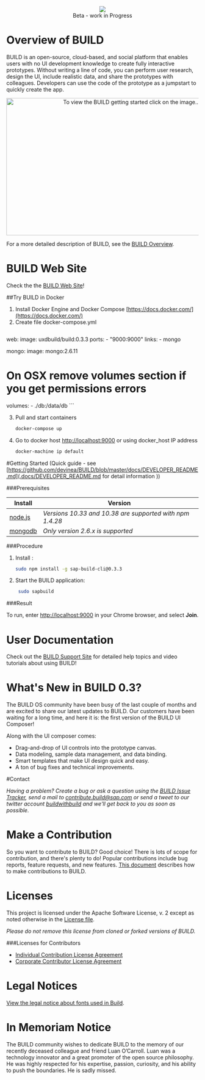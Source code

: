 <p align="center">
<a href="https://www.youtube.com/watch?v=PQaZqxVtln4
" target="_blank"><img src = "https://github.com/SAP/BUILD/blob/master/docs/images/BUILD_Logo_Light.png?raw=true" /></a>
<br />
Beta - work in Progress
</p>

# Overview of BUILD
BUILD  is an open-source, cloud-based, and social platform that enables users with no UI development knowledge to create fully interactive prototypes. Without writing a line of code, you can perform user research, design the UI, include realistic data, and share the prototypes with colleagues. Developers can use the code of the prototype as a jumpstart to quickly create the app.

<p align="center">
<a href="https://www.youtube.com/watch?v=PQaZqxVtln4
" target="_blank"><img src="https://github.com/SAP/BUILD/blob/data-model-samples/docs/images/image_youtube_email.png?raw=true" 
alt="To view the BUILD getting started click on the image..." width="640" height="360"/></a>
</p>

For a more detailed description of BUILD, see the [BUILD Overview](https://github.com/SAP/BUILD/wiki/BUILD-Overview).

# BUILD Web Site
Check the the [BUILD Web Site](http://www.build.me/)! 

##Try BUILD in Docker
1. Install Docker Engine and Docker Compose [https://docs.docker.com/](https://docs.docker.com/)
2. Create file docker-compose.yml 
    ```sh 
web:
  image: uxdbuild/build:0.3.3
  ports:
    - "9000:9000"
  links:
    - mongo

mongo:
  image: mongo:2.6.11
# On OSX remove volumes section if you get permissions errors
  volumes:
    - ./db:/data/db
    ```
    
3. Pull and start containers

   ```sh
   docker-compose up
    ```
    
4. Go to docker host [http://localhost:9000](http://localhost:9000) or using docker_host IP address

   ```sh
   docker-machine ip default
    ```
#Getting Started 
(Quick guide - see [https://github.com/devinea/BUILD/blob/master/docs/DEVELOPER_README.md](.docs/DEVELOPER_README.md for detail information ))

###Prerequisites

Install  | Version
------------- | -------------
[node.js](https://docs.npmjs.com/cli/install) | _*Versions 10.33 and 10.38 are supported with npm 1.4.28*_
[mongodb](https://www.mongodb.org/downloads#previous)  | _*Only version 2.6.x is supported*_

###Procedure

1. Install :
    ```sh 
    sudo npm install -g sap-build-cli@0.3.3
    ```

4. Start the BUILD application:
    ```sh
     sudo sapbuild
    ```
###Result

To run, enter [http://localhost:9000](http://localhost:9000) in your Chrome browser, and select **Join**.


# User Documentation
Check out the [BUILD Support Site](http://sap.github.io/BUILD_User_Assistance) for detailed help topics and video tutorials about using BUILD!

# What's New in BUILD 0.3?
The BUILD OS community have been busy of the last couple of months and are excited to share our latest updates to BUILD.
Our customers have been waiting for a long time, and here it is: the first version of the BUILD UI Composer! 

Along with the UI composer comes:
+ Drag-and-drop of UI controls into the prototype canvas.
+ Data modeling, sample data management, and data binding.
+ Smart templates that make UI design quick and easy.
+ A ton of bug fixes and technical improvements.

#Contact

_Having a problem? Create a bug or ask a question using the [BUILD Issue Tracker](https://github.com/SAP/BUILD/issues), send a mail to contribute.build@sap.com or send a tweet to our twitter account [buildwithbuild](https://twitter.com/buildwithbuild) and we'll get back to you as soon as possible._ 

# Make a Contribution

So you want to contribute to BUILD? Good choice! There is lots of scope for contribution, and there's plenty to do! 
Popular contributions include bug reports, feature requests, and new features. [This document](https://github.com/SAP/BUILD/blob/master/Contributing.md) describes how to make contributions to BUILD.

# Licenses

This project is licensed under the Apache Software License, v. 2 except as noted otherwise in the [License file](https://github.com/SAP/BUILD/blob/master/LICENSE.txt).

_Please do not remove this license from cloned or forked versions of BUILD._

###Licenses for Contributors

+ [Individual Contribution License Agreement](https://github.com/SAP/BUILD/blob/master/docs/SAP%20License%20Agreements/SAP%2BIndividual%2BContributor%2BLicense%2BAgreement.pdf) 
+ [Corporate Contributor License Agreement](https://github.com/SAP/BUILD/blob/master/docs/SAP%20License%20Agreements/SAP%2BCorporate%2BContributor%2BLicense%2BAgreement.pdf) 

# Legal Notices

[View the legal notice about fonts used in Build](https://github.com/SAP/BUILD/wiki/Legal-Notice-About-Fonts).

# In Memoriam Notice

The BUILD community wishes to dedicate BUILD to the memory of our recently deceased colleague and friend Luan O’Carroll. Luan was a technology innovator and a great promoter of the open source philosophy. He was highly respected for his expertise, passion, curiosity, and his ability to push the boundaries. He is sadly missed.
